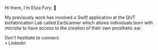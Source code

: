 Hi there, I'm Eliza Fury. 👋

My previously work has involved a Swift application at the QUT biofabrication Lab called EarScanner which allows individuals born with microtia to have access to the creation of their own prosthetic ear. 

Don't hestitate to connect: <br>
• Linkedin 

